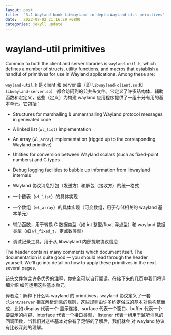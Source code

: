 ```yaml
---
layout: post
title:  "3.1 Wayland book Libwayland in depth:Wayland-util primitives"
date:   2022-08-02 21:16:29 +0800
categories: jekyll update
---
```

# wayland-util primitives

Common to both the client and server libraries is `wayland-util.h`, which
defines a number of structs, utility functions, and macros that establish a
handful of primitives for use in Wayland applications. Among these are:

`wayland-util.h` 是 client 和 server 库（即 `libwayland-client.so` 和 `libwayland-server.so`）
都会访问到的公共头文件。它定义了许多结构体、辅助函数和宏定义，这些（定义）为构建
wayland 应用程序提供了一组十分有用的基本单元。它包括：

- Structures for marshalling & unmarshalling Wayland protocol messages in
  generated code
- A linked list (`wl_list`) implementation
- An array (`wl_array`) implementation (rigged up to the
  corresponding Wayland primitive)
- Utilities for conversion between Wayland scalars (such as fixed-point
  numbers) and C types
- Debug logging facilities to bubble up information from libwayland internals

- Wayland 协议消息打包（发送方）和解包（接收方）的统一格式
- 一个链表（`wl_list`）的具体实现
- 一个数组（`wl_array`）的具体实现（可变数组，用于存储相关的 wayland 基本单元）
- 辅助函数，用于转换 C 数据类型（如 int 整型/float 浮点型）和 wayland 数据类型（如 `wl_fixed_t`，定点数类型）
- 调试记录工具，用于从 libwayland 内部提取协议信息

The header contains many comments which document itself. The documentation is
quite good &mdash; you should read through the header yourself. We'll go into 
detail on how to apply these primitives in the next several pages.

该头文件包含许多优秀的注释，你完全可以自行阅读。在接下来的几页中我们将详细介绍
如何运用这些基本单元。

译者注：解释下什么叫 wayland 的 primitives，wayland 协议定义了一套 `client/server` 
相互解析消息的规则，这些规则由许多约定俗成的基本对象构筑而成，比如 display 代表一个
显示连接、surface 代表一个窗口、buffer 代表一个要显示的内容、interface 代表一个接口类型，
listener 代表一组用于监听消息的回调函数，当我们对这些基本对象有了足够的了解后，我们就会
对 wayland 协议有比较深刻的理解。

